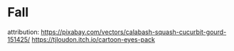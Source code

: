# Fall
attribution:
https://pixabay.com/vectors/calabash-squash-cucurbit-gourd-151425/
https://tjloudon.itch.io/cartoon-eyes-pack